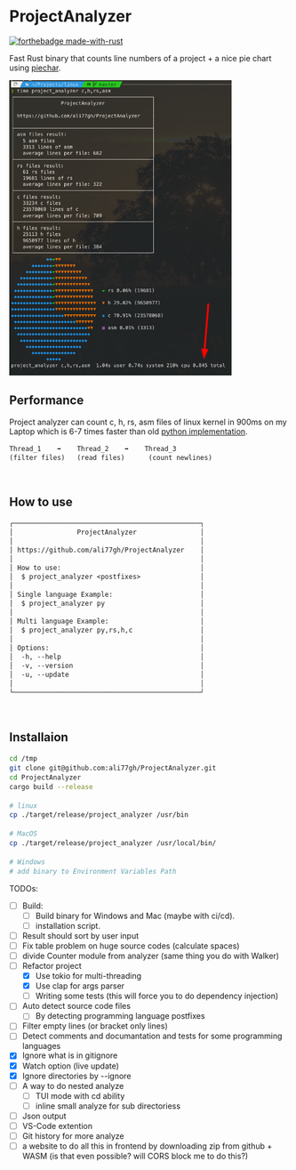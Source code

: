 # ProjectAnalyzer

[![forthebadge made-with-rust](http://ForTheBadge.com/images/badges/made-with-rust.svg)](https://www.rust-lang.org/) <br>


Fast Rust binary that counts line numbers of a project + a nice pie chart using [piechar](https://github.com/jakobhellermann/piechart).

<img src="./screen_shot.png" width=400> <br>

## Performance

Project analyzer can count c, h, rs, asm files of linux kernel in 900ms on my Laptop which is 6-7 times faster than old [python implementation](https://github.com/ali77gh/ProjectAnalyzer/tree/python-impl).

```posh
Thread_1    ➡️    Thread_2    ️️➡️    Thread_3
(filter files)   (read files)      (count newlines)
```

<br>

## How to use

```posh
┌───────────────────────────────────────────────┐
│                ProjectAnalyzer                │
│                                               │
│ https://github.com/ali77gh/ProjectAnalyzer    │
│                                               │
│ How to use:                                   │
│  $ project_analyzer <postfixes>               │
│                                               │
│ Single language Example:                      │
│  $ project_analyzer py                        │
│                                               │
│ Multi language Example:                       │
│  $ project_analyzer py,rs,h,c                 │
│                                               │
│ Options:                                      │
│  -h, --help                                   │
│  -v, --version                                │
│  -u, --update                                 │
│                                               │
└───────────────────────────────────────────────┘
```

<br>

## Installaion

```sh
cd /tmp 
git clone git@github.com:ali77gh/ProjectAnalyzer.git
cd ProjectAnalyzer
cargo build --release

# linux
cp ./target/release/project_analyzer /usr/bin

# MacOS
cp ./target/release/project_analyzer /usr/local/bin/

# Windows
# add binary to Environment Variables Path
```

TODOs:

- [ ] Build:
  - [ ] Build binary for Windows and Mac (maybe with ci/cd).
  - [ ] installation script.

- [ ] Result should sort by user input
- [ ] Fix table problem on huge source codes (calculate spaces)
- [ ] divide Counter module from analyzer (same thing you do with Walker)
- [ ] Refactor project
  - [x] Use tokio for multi-threading
  - [x] Use clap for args parser
  - [ ] Writing some tests (this will force you to do dependency injection)

- [ ] Auto detect source code files
  - [ ] By detecting programming language postfixes

- [ ] Filter empty lines (or bracket only lines)
- [ ] Detect comments and documantation and tests for some programming languages
- [x] Ignore what is in gitignore
- [x] Watch option (live update)
- [x] Ignore directories by --ignore
- [ ] A way to do nested analyze
  - [ ] TUI mode with cd ability
  - [ ] inline small analyze for sub directoriess

- [ ] Json output
- [ ] VS-Code extention
- [ ] Git history for more analyze
- [ ] a website to do all this in frontend by downloading zip from github + WASM (is that even possible? will CORS block me to do this?)

